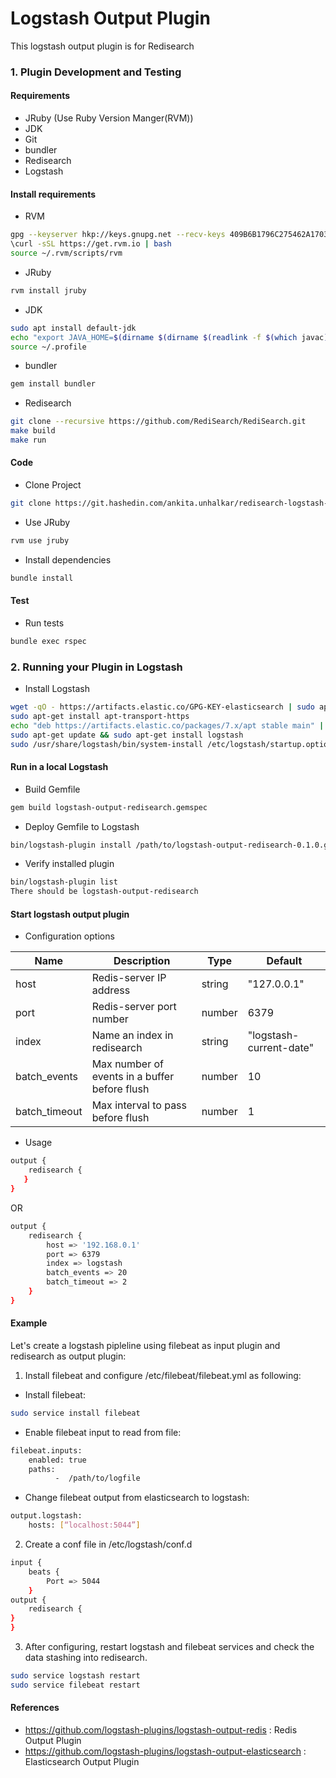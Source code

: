 # Logstash Output Plugin

This logstash output plugin is for Redisearch

### 1. Plugin Development and Testing

#### Requirements
* JRuby (Use Ruby Version Manger(RVM))
* JDK
* Git
* bundler
* Redisearch
* Logstash

#### Install requirements
* RVM
```bash
gpg --keyserver hkp://keys.gnupg.net --recv-keys 409B6B1796C275462A1703113804BB82D39DC0E3
\curl -sSL https://get.rvm.io | bash
source ~/.rvm/scripts/rvm
```
* JRuby
```bash
rvm install jruby
```

* JDK
```bash
sudo apt install default-jdk
echo "export JAVA_HOME=$(dirname $(dirname $(readlink -f $(which javac) )))" >> ~/.profile
source ~/.profile
```

* bundler
```bash
gem install bundler
```

* Redisearch
```bash
git clone --recursive https://github.com/RediSearch/RediSearch.git
make build
make run
```

#### Code

- Clone Project
```bash
git clone https://git.hashedin.com/ankita.unhalkar/redisearch-logstash-output-plugin.git 
``` 
- Use JRuby
```bash
rvm use jruby
```

- Install dependencies
```bash
bundle install
```

#### Test

- Run tests

```bash
bundle exec rspec
```

### 2. Running your Plugin in Logstash

* Install Logstash
```bash
wget -qO - https://artifacts.elastic.co/GPG-KEY-elasticsearch | sudo apt-key add -
sudo apt-get install apt-transport-https
echo "deb https://artifacts.elastic.co/packages/7.x/apt stable main" | sudo tee -a /etc/apt/sources.list.d/elastic-7.x.list
sudo apt-get update && sudo apt-get install logstash
sudo /usr/share/logstash/bin/system-install /etc/logstash/startup.options systemd
```

#### Run in a local Logstash

- Build Gemfile

```bash
gem build logstash-output-redisearch.gemspec
```

- Deploy Gemfile to Logstash

```bash
bin/logstash-plugin install /path/to/logstash-output-redisearch-0.1.0.gem
```

- Verify installed plugin
```bash
bin/logstash-plugin list
There should be logstash-output-redisearch
```
#### Start logstash output plugin

- Configuration options

| Name | Description | Type | Default | 
| --- | --- | --- | --- |
| host | Redis-server IP address | string | "127.0.0.1" | 
| port | Redis-server port number | number | 6379 |
| index | Name an index in redisearch | string | "logstash-current-date" |
| batch_events | Max number of events in a buffer before flush | number | 10 |
| batch_timeout | Max interval to pass before flush | number | 1 |
* Usage
```bash
output {
    redisearch {
   }
}
```
OR

```bash
output {
    redisearch {
        host => '192.168.0.1'
        port => 6379
        index => logstash
        batch_events => 20
        batch_timeout => 2
    }
}
```

#### Example

Let's create a logstash pipleline using filebeat as input plugin and redisearch as output plugin:
1. Install filebeat and configure /etc/filebeat/filebeat.yml as following:
- Install filebeat:
```bash
sudo service install filebeat 
```
- Enable filebeat input to read from file:
```bash
filebeat.inputs:
	enabled: true
	paths:
          -  /path/to/logfile
```

- Change filebeat output from elasticsearch to logstash:
```bash
output.logstash:
	hosts: [“localhost:5044”]
```

2. Create a conf file in /etc/logstash/conf.d
```bash
input {
	beats {
		Port => 5044
	}
output {
	redisearch {
}
}
```

3. After configuring, restart logstash and filebeat services and check the data stashing into redisearch.
```bash 
sudo service logstash restart
sudo service filebeat restart
```

#### References

* https://github.com/logstash-plugins/logstash-output-redis : Redis Output Plugin
* https://github.com/logstash-plugins/logstash-output-elasticsearch : Elasticsearch Output Plugin